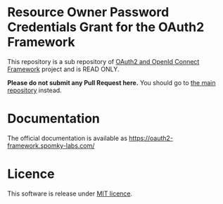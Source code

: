 Resource Owner Password Credentials Grant for the OAuth2 Framework
==================================================================

This repository is a sub repository of [OAuth2 and OpenId Connect Framework](https://github.com/oauth2-framework/oauth2-framework) project and is READ ONLY.

**Please do not submit any Pull Request here.**
You should go to [the main repository](https://github.com/oauth2-framework/oauth2-framework) instead. 

# Documentation

The official documentation is available as https://oauth2-framework.spomky-labs.com/

# Licence

This software is release under [MIT licence](LICENSE).
